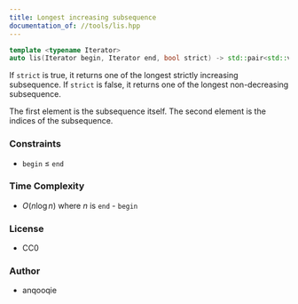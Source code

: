 ```yaml
---
title: Longest increasing subsequence
documentation_of: //tools/lis.hpp
---
```


```cpp
template <typename Iterator>
auto lis(Iterator begin, Iterator end, bool strict) -> std::pair<std::vector<std::decay_t<decltype(*begin)>>, std::vector<std::size_t>>;
```

If `strict` is true, it returns one of the longest strictly increasing subsequence.
If `strict` is false, it returns one of the longest non-decreasing subsequence.

The first element is the subsequence itself.
The second element is the indices of the subsequence.

### Constraints
- `begin` $\leq$ `end`

### Time Complexity
- $O(n \log n)$ where $n$ is `end` - `begin`

### License
- CC0

### Author
- anqooqie

